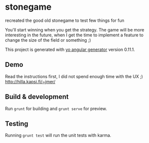 # stonegame
recreated the good old stonegame to test few things for fun

You'll start winning when you get the strategy. The game will be more interesting in the future, when I get the time to implement a feature to change the size of the field or something ;)

This project is generated with [yo angular generator](https://github.com/yeoman/generator-angular)
version 0.11.1.

## Demo

Read the instructions first, I did not spend enough time with the UX ;)
http://hilla.kapsi.fi/~jmer/

## Build & development

Run `grunt` for building and `grunt serve` for preview.

## Testing

Running `grunt test` will run the unit tests with karma.
